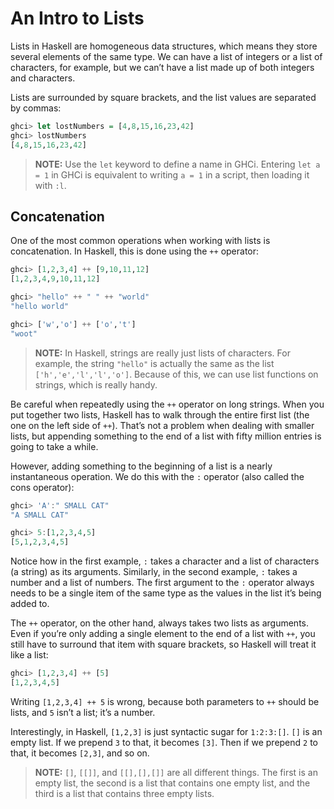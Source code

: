 # An Intro to Lists

Lists in Haskell are homogeneous data structures, which means they store several elements of the same type. We can have a list of integers or a list of characters, for example, but we can’t have a list made up of both integers and characters.

Lists are surrounded by square brackets, and the list values are separated by commas:

```haskell
ghci> let lostNumbers = [4,8,15,16,23,42]
ghci> lostNumbers
[4,8,15,16,23,42]
```

> **NOTE:** Use the `let` keyword to define a name in GHCi. Entering `let a = 1` in GHCi is equivalent to writing `a = 1` in a script, then loading it with `:l`.

## Concatenation

One of the most common operations when working with lists is concatenation. In Haskell, this is done using the `++` operator:

```haskell
ghci> [1,2,3,4] ++ [9,10,11,12]
[1,2,3,4,9,10,11,12]

ghci> "hello" ++ " " ++ "world"
"hello world"

ghci> ['w','o'] ++ ['o','t']
"woot"
```

> **NOTE:** In Haskell, strings are really just lists of characters. For example, the string `"hello"` is actually the same as the list `['h','e','l','l','o']`. Because of this, we can use list functions on strings, which is really handy.

Be careful when repeatedly using the `++` operator on long strings. When you put together two lists, Haskell has to walk through the entire first list (the one on the left side of `++`). That’s not a problem when dealing with smaller lists, but appending something to the end of a list with fifty million entries is going to take a while.

However, adding something to the beginning of a list is a nearly instantaneous operation. We do this with the `:` operator (also called the cons operator):

```haskell
ghci> 'A':" SMALL CAT"
"A SMALL CAT"

ghci> 5:[1,2,3,4,5]
[5,1,2,3,4,5]
```

Notice how in the first example, `:` takes a character and a list of characters (a string) as its arguments. Similarly, in the second example, `:` takes a number and a list of numbers. The first argument to the `:` operator always needs to be a single item of the same type as the values in the list it’s being added to.

The `++` operator, on the other hand, always takes two lists as arguments. Even if you’re only adding a single element to the end of a list with `++`, you still have to surround that item with square brackets, so Haskell will treat it like a list:

```haskell
ghci> [1,2,3,4] ++ [5]
[1,2,3,4,5]
```

Writing `[1,2,3,4] ++ 5` is wrong, because both parameters to `++` should be lists, and `5` isn’t a list; it’s a number.

Interestingly, in Haskell, `[1,2,3]` is just syntactic sugar for `1:2:3:[]`. `[]` is an empty list. If we prepend `3` to that, it becomes `[3]`. Then if we prepend `2` to that, it becomes `[2,3]`, and so on.

> **NOTE:** `[]`, `[[]]`, and `[[],[],[]]` are all different things. The first is an empty list, the second is a list that contains one empty list, and the third is a list that contains three empty lists.